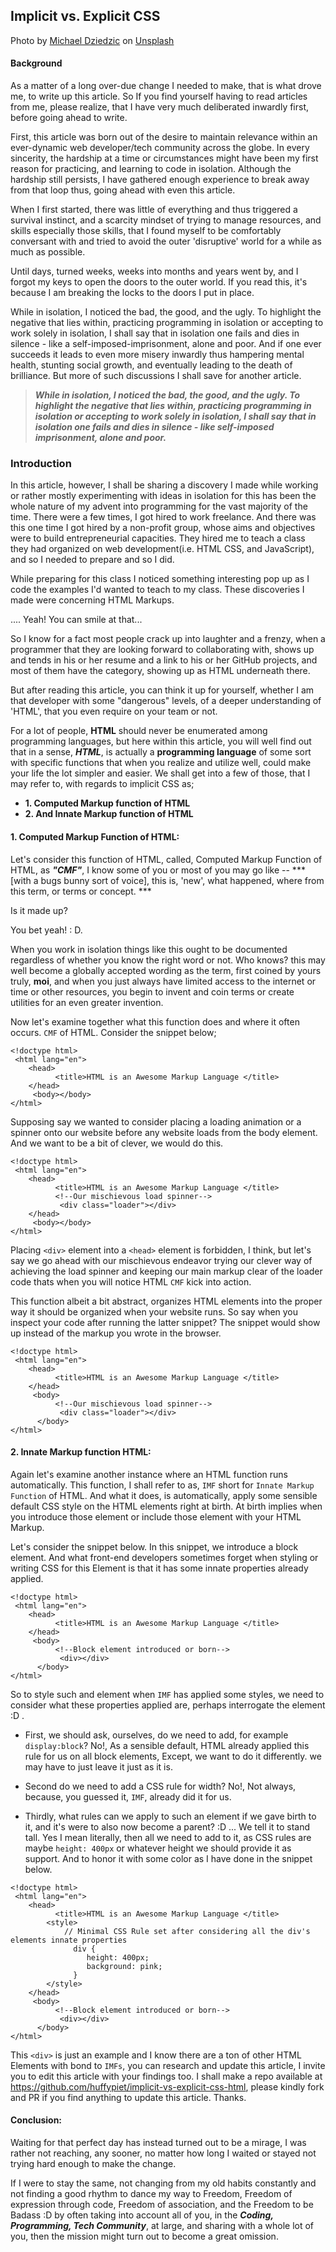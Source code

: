 ## Implicit vs. Explicit CSS

Photo by <a href="https://unsplash.com/@lazycreekimages?utm_source=unsplash&utm_medium=referral&utm_content=creditCopyText">Michael Dziedzic</a> on <a href="https://unsplash.com/s/photos/css?utm_source=unsplash&utm_medium=referral&utm_content=creditCopyText">Unsplash</a>
  
#### Background
As a matter of a long over-due change I needed to make, that is what drove me, to write up this article. So If you find yourself having to read articles from me, please realize, that I have very much deliberated inwardly first, before going ahead to write.

First, this article was born out of the desire to maintain relevance within an ever-dynamic web developer/tech community across the globe. In every sincerity, the hardship at a time or circumstances might have been my first reason for practicing, and learning to code in isolation.  Although the hardship still persists, I have gathered enough experience to break away from that loop thus, going ahead with even this article.

When I first started, there was little of everything and thus triggered a survival instinct, and a scarcity mindset of trying to manage resources, and skills especially those skills, that I found myself to be comfortably conversant with and tried to avoid the outer 'disruptive' world for a while as much as possible.

Until days, turned weeks, weeks into months and years went by, and I forgot my keys to open the doors to the outer world. If you read this, it's because I am breaking the locks to the doors I put in place.

While in isolation, I noticed the bad, the good, and the ugly. To highlight the negative that lies within, practicing programming in isolation or accepting to work solely in isolation, I shall say that in isolation one fails and dies in silence - like a self-imposed-imprisonment, alone and poor. And if one ever succeeds it leads to even more misery inwardly thus hampering mental health, stunting social growth, and eventually leading to the death of brilliance. But more of such discussions I shall save for another article. 

> ***While in isolation, I noticed the bad, the good, and the ugly. To highlight the negative that lies within, practicing programming in isolation or accepting to work solely in isolation, I shall say that in isolation one fails and dies in silence - like self-imposed imprisonment, alone and poor.***

### Introduction

In this article, however, I shall be sharing a discovery I made while working or rather mostly experimenting with ideas in isolation for this has been the whole nature of my advent into programming for the vast majority of the time. There were a few times, I got hired to work freelance. And there was this one time I got hired by a non-profit group, whose aims and objectives were to build entrepreneurial capacities. They hired me to teach a class they had organized on web development(i.e. HTML CSS, and JavaScript), and so I needed to prepare and so I did. 

While preparing for this class I noticed something interesting pop up as I code the examples I'd wanted to teach to my class. These discoveries I made were concerning HTML Markups.

.... Yeah! You can smile at that...

So I know for a fact most people crack up into laughter and a frenzy, when a programmer that they are looking forward to collaborating with, shows up and tends in his or her resume and a link to his or her GitHub projects, and most of them have the category, showing up as HTML underneath there. 

But after reading this article, you can think it up for yourself, whether I am that developer with some "dangerous" levels, of a deeper understanding of 'HTML', that you even require on your team or not.

For a lot of people, **HTML** should never be enumerated among programming languages, but here within this article, you will well find out that in a sense,  ***HTML***, is actually a **programming language** of some sort with specific functions that when you realize and utilize well, could make your life the lot simpler and easier.  We shall get into a few of those, that I may refer to, with regards to implicit CSS as;

- **1. Computed Markup function of HTML**
- **2.  And Innate Markup function of HTML**

#### 1. Computed Markup Function of HTML:

Let's consider this function of HTML, called, Computed Markup Function of HTML, as ***"CMF"***, I know some of you or most of you may go like -- ***[with a bugs bunny sort of voice], this is,  'new', what happened, where from this term,  or terms or concept. ***
 
Is it made up?

 You bet yeah! : D. 

When you work in isolation things like this ought to be documented regardless of whether you know the right word or not. Who knows? this may well become a globally accepted wording as the term, first coined by yours truly, **moi**, and when you just always have limited access to the internet or time or other resources, you begin to invent and coin terms or create utilities for an even greater invention.

Now let's examine together what this function does and where it often occurs. `CMF` of HTML. Consider the snippet below;

```
<!doctype html>
 <html lang="en">
    <head>
          <title>HTML is an Awesome Markup Language </title>
    </head>
     <body></body>
</html>
``` 

Supposing say we wanted to consider placing a loading animation or a spinner onto our website before any website loads from the body element. And we want to be a bit of clever, we would do this.

```
<!doctype html>
 <html lang="en">
    <head>
          <title>HTML is an Awesome Markup Language </title>
          <!--Our mischievous load spinner-->
           <div class="loader"></div>
    </head>
     <body></body>
</html>
``` 

Placing `<div>` element into a `<head>` element is forbidden, I think, but let's say we go ahead with our mischievous endeavor trying our clever way of achieving the load spinner and keeping our main markup clear of the loader code thats when you will notice HTML `CMF` kick into action.  

This function albeit a bit abstract, organizes HTML elements into the proper way it should be organized when your website runs. So say when you inspect your code after running the latter snippet? The snippet would show up instead of the markup you wrote in the browser.

```
<!doctype html>
 <html lang="en">
    <head>
          <title>HTML is an Awesome Markup Language </title>
    </head>
     <body>
          <!--Our mischievous load spinner-->
           <div class="loader"></div>
      </body>
</html>
``` 

#### 2. Innate Markup function HTML:

Again let's examine another instance where an HTML function runs automatically. This function, I shall refer to as, `IMF` short for `Innate Markup Function` of HTML.  And what it does, is automatically, apply some sensible default CSS style on the HTML elements right at birth. At birth implies when you introduce those element or include those element with your HTML Markup. 

Let's consider the snippet below. In this snippet, we introduce a block element. And what front-end developers sometimes forget when styling or writing CSS for this Element is that it has some innate properties already applied.

```
<!doctype html>
 <html lang="en">
    <head>
          <title>HTML is an Awesome Markup Language </title>
    </head>
     <body>
          <!--Block element introduced or born-->
           <div></div>
      </body>
</html>
``` 

So to style such and element when `IMF` has applied some styles, we need to consider what these properties applied are, perhaps interrogate the element :D . 

-  First, we should ask, ourselves, do we need to add, for example `display:block`? 
No!, As a sensible default, HTML already applied this rule for us on all block elements, Except, we want to do it differently. we may have to just leave it just as it is.

-   Second do we need to add a CSS rule for width? No!, Not always, because, you guessed it, `IMF`, already did it for us.

-  Thirdly, what rules can we apply to such an element if we gave birth to it, and it's were to also now become a parent? :D ... We tell it to stand tall. Yes I mean literally, then all we need to add to it, as CSS rules are maybe `height: 400px` or whatever height we should provide it as support. And to honor it with some color as I have done in the snippet below.

```
<!doctype html>
 <html lang="en">
    <head>
          <title>HTML is an Awesome Markup Language </title>
        <style>
            // Minimal CSS Rule set after considering all the div's elements innate properties
              div {
                 height: 400px;
                 background: pink;
              }
        </style>
    </head>
     <body>
          <!--Block element introduced or born-->
           <div></div>
      </body>
</html>
``` 

This `<div>` is just an example and I know there are a ton of other HTML Elements with bond to `IMFs`, you can research and update this article, I invite you to edit this article with your findings too. I shall make a repo available at https://github.com/huffypiet/implicit-vs-explicit-css-html, please kindly fork and PR if you find anything to update this article. Thanks.


#### Conclusion:

Waiting for that perfect day has instead turned out to be a mirage, I was rather not reaching, any sooner, no matter how long I waited or stayed not trying hard enough to make the change. 

If I were to stay the same, not changing from my old habits constantly and not finding a good rhythm to dance my way to Freedom, Freedom of expression through code, Freedom of association, and the Freedom to be Badass :D by often taking into account all of you, in the  ***Coding, Programming, Tech Community***, at large, and sharing with a whole lot of you, then the mission might turn out to become a great omission.


